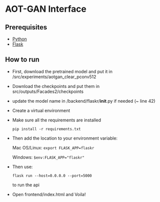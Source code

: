 # AOT-GAN Interface


## Prerequisites

- [Python](https://www.python.org/downloads/)
- [Flask](https://flask.palletsprojects.com/en/2.1.x/)

## How to run

- First, download the pretrained model and put it in /src/experiments/aotgan_clear_pconv512

- Download the checkpoints and put them in src/outputs/Facades2/checkpoints

- update the model name in /backend/flaskr/__init__.py if needed (~ line 42)

- Create a virtual environment

- Make sure all the requirements are installed

    `pip install -r requirements.txt`

- Then add the location to your environment variable:

    Mac OS/Linux: `export FLASK_APP=flaskr`

    Windows: `$env:FLASK_APP="flaskr"`

- Then use:

    `flask run --host=0.0.0.0 --port=5000`
        
    to run the api

- Open frontend/index.html and Voila!